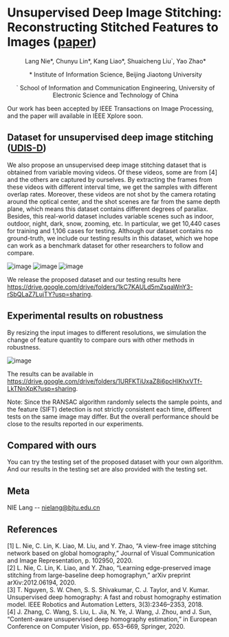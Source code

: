 # Unsupervised Deep Image Stitching: Reconstructing Stitched Features to Images ([paper](https://ieeexplore.ieee.org/stamp/stamp.jsp?tp=&arnumber=9472883))
<p align="center">Lang Nie*, Chunyu Lin*, Kang Liao*, Shuaicheng Liu`, Yao Zhao*</p>
<p align="center">* Institute of Information Science, Beijing Jiaotong University</p>
<p align="center">` School of Information and Communication Engineering, University of Electronic Science and Technology of China</p>

Our work has been accepted by IEEE Transactions on Image Processing, and the paper will available in IEEE Xplore soon.

## Dataset for unsupervised deep image stitching ([UDIS-D](https://drive.google.com/drive/folders/1kC7KAULd5mZsqaWnY3-rSbQLaZ7LujTY?usp=sharing))
We also propose an unsupervised deep image stitching dataset that is obtained from variable moving videos. Of these videos, some are from [4] and the others are captured by ourselves. By extracting the frames from these videos with different interval time, we get the samples with different overlap rates. Moreover, these videos are not shot by the camera rotating around the optical center, and the shot scenes are far from the same depth plane, which means this dataset contains different degrees of parallax. Besides, this real-world dataset includes variable scenes such as indoor, outdoor, night, dark, snow, zooming, etc. In particular, we get 10,440 cases for training and 1,106 cases for testing. Although our dataset contains no ground-truth, we include our testing results in this dataset, which we hope can work as a benchmark dataset for other researchers to follow and compare.

![image](https://github.com/nie-lang/UnsupervisedDeepImageStitching/blob/main/figures/dataset1.jpg)
![image](https://github.com/nie-lang/UnsupervisedDeepImageStitching/blob/main/figures/dataset2.jpg)
![image](https://github.com/nie-lang/UnsupervisedDeepImageStitching/blob/main/figures/dataset3.jpg)

We release the proposed dataset and our testing results here https://drive.google.com/drive/folders/1kC7KAULd5mZsqaWnY3-rSbQLaZ7LujTY?usp=sharing.

## Experimental results on robustness
By resizing the input images to different resolutions, we simulation the change of feature quantity to compare ours with other methods in robustness.

![image](https://github.com/nie-lang/UnsupervisedDeepImageStitching/blob/main/figures/robust.jpg)

The results can be available in https://drive.google.com/drive/folders/1URFKTiUxaZ8i6pcHIKhxVTf-LkTNnXpK?usp=sharing.

Note: Since the RANSAC algorithm randomly selects the sample points, and the feature (SIFT) detection is not strictly consistent each time, different tests on the same image may differ. But the overall performance should be close to the results reported in our experiments.

## Compared with ours
You can try the testing set of the proposed dataset with your own algorithm. And our results in the testing set are also provided with the testing set. 

## Meta
NIE Lang -- nielang@bjtu.edu.cn


## References
[1] L. Nie, C. Lin, K. Liao, M. Liu, and Y. Zhao, “A view-free image stitching network based on global homography,” Journal of Visual Communication and Image Representation, p. 102950, 2020.  
[2] L. Nie, C. Lin, K. Liao, and Y. Zhao, “Learning edge-preserved image stitching from large-baseline deep homographyn,” arXiv preprint arXiv:2012.06194, 2020.  
[3] T. Nguyen, S. W. Chen, S. S. Shivakumar, C. J. Taylor, and V. Kumar. Unsupervised deep homography: A fast and robust homography estimation model. IEEE Robotics and Automation Letters, 3(3):2346–2353, 2018.  
[4] J. Zhang, C. Wang, S. Liu, L. Jia, N. Ye, J. Wang, J. Zhou, and J. Sun, “Content-aware unsupervised deep homography estimation,” in European Conference on Computer Vision, pp. 653–669, Springer, 2020.  
